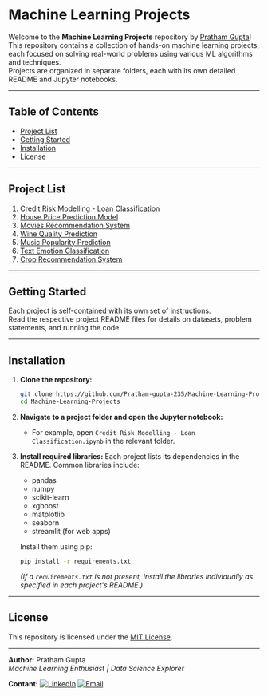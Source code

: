 # Machine Learning Projects

Welcome to the **Machine Learning Projects** repository by [Pratham Gupta](https://github.com/Pratham-gupta-235)!  
This repository contains a collection of hands-on machine learning projects, each focused on solving real-world problems using various ML algorithms and techniques.  
Projects are organized in separate folders, each with its own detailed README and Jupyter notebooks.

---

## Table of Contents

- [Project List](#project-list)
- [Getting Started](#getting-started)
- [Installation](#installation)
- [License](#license)

---

## Project List

1. [Credit Risk Modelling - Loan Classification](./Credit%20Risk%20Modelling%20-%20Loan%20Classification/)
2. [House Price Prediction Model](./House%20Price%20Prediction%20Model/)
3. [Movies Recommendation System](./Movies%20Recommendation%20System/)
4. [Wine Quality Prediction](https://github.com/Pratham-gupta-235/Machine-Learning-Projects/tree/main/Wine%20Quality%20Prediction)
5. [Music Popularity Prediction](https://github.com/Pratham-gupta-235/Machine-Learning-Projects/tree/main/Music%20Popularity%20Prediction)
6. [Text Emotion Classification](https://github.com/Pratham-gupta-235/Machine-Learning-Projects/tree/main/Text%20Emotion%20Classification)
7. [Crop Recommendation System](https://github.com/Pratham-gupta-235/Machine-Learning-Projects/tree/main/Crop%20Recomendation%20System)
---

## Getting Started

Each project is self-contained with its own set of instructions.  
Read the respective project README files for details on datasets, problem statements, and running the code.

---

## Installation

1. **Clone the repository:**
   ```bash
   git clone https://github.com/Pratham-gupta-235/Machine-Learning-Projects.git
   cd Machine-Learning-Projects
   ```
2. **Navigate to a project folder and open the Jupyter notebook:**
   - For example, open `Credit Risk Modelling - Loan Classification.ipynb` in the relevant folder.

3. **Install required libraries:**
   Each project lists its dependencies in the README. Common libraries include:
   - pandas
   - numpy
   - scikit-learn
   - xgboost
   - matplotlib
   - seaborn
   - streamlit (for web apps)

   Install them using pip:
   ```bash
   pip install -r requirements.txt
   ```
   *(If a `requirements.txt` is not present, install the libraries individually as specified in each project's README.)*

---

## License

This repository is licensed under the [MIT License](LICENSE).

---

**Author:** Pratham Gupta  
*Machine Learning Enthusiast | Data Science Explorer*

**Contant:**
[![LinkedIn](https://img.shields.io/badge/LinkedIn-blue?style=flat&logo=linkedin&logoColor=white)](https://www.linkedin.com/in/pratham-gupta-07b771326/)
[![Email](https://img.shields.io/badge/Email-D14836?style=flat&logo=gmail&logoColor=white)](mailto:prathamgupta00715.com)

